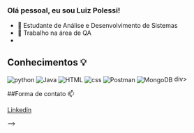 ### Olá pessoal, eu sou Luiz Polessi!

- 🌱 Estudante de Análise e Desenvolvimento de Sistemas
- 🔭 Trabalho na área de QA
-  

## Conhecimentos 💡

<div style="display: inline">
 <img align="center" alt="python" src="https://cdn.jsdelivr.net/gh/devicons/devicon@latest/icons/python/python-original.svg" />          
 <img align="center" alt="Java" src="https://cdn.jsdelivr.net/gh/devicons/devicon@latest/icons/java/java-original.svg" />          
 <img align="center" alt="HTML" src="https://cdn.jsdelivr.net/gh/devicons/devicon@latest/icons/html5/html5-original.svg" />
 <img align="center" alt="css" src="https://cdn.jsdelivr.net/gh/devicons/devicon@latest/icons/css3/css3-original.svg" />
 <img align="center" alt="Postman" src="https://cdn.jsdelivr.net/gh/devicons/devicon@latest/icons/postman/postman-original.svg" />
 <img align="center" alt="MongoDB" src="https://cdn.jsdelivr.net/gh/devicons/devicon@latest/icons/mongodb/mongodb-original.svg" />
</div>div><br/>

##Forma de contato 📫

<a href="https://www.linkedin.com/in/luiz-henrique-mercatelli-polessi-4219b6b2/"> Linkedin </a>
          
          
          
 
          
          
 
-->
